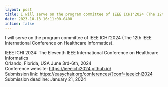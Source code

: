 ```yaml
---
layout: post
title: I will serve on the program committee of IEEE ICHI'2024 (The 12th IEEE International Conference on Healthcare Informatics).  
date: 2023-10-13 16:11:00-0400
inline: false
---
```


I will serve on the program committee of IEEE ICHI'2024 (The 12th IEEE International Conference on Healthcare Informatics). 

IEEE ICHI 2024: The Eleventh IEEE International Conference on Healthcare Informatics  
Orlando, Florida, USA
June 3rd-6th, 2024   
Conference website: 	https://ieeeichi2024.github.io/  
Submission link: 	https://easychair.org/conferences/?conf=ieeeichi2024  
Submission deadline: 	January 21, 2024  


